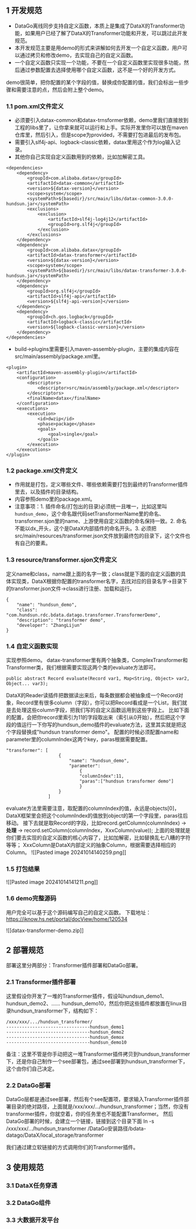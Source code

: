 ## 1 开发规范
* DataGo离线同步支持自定义函数，本质上是集成了DataX的Transformer功能，如果用户已经了解了DataX的Transformer功能和开发，可以跳过此开发规范。
* 本开发规范主要是用demo的形式来讲解如何去开发一个自定义函数，用户可以通过拷贝和修改demo，去实现自己的自定义函数。
* 一个自定义函数只实现一个功能，不要在一个自定义函数里实现很多功能，然后通过参数配置去选择使用哪个自定义函数，这不是一个好的开发方式。

demo很简单，把你配置的某个字段的值，替换成你配置的值，我们会标出一些步骤和需要注意的点，然后会附上整个demo。
### 1.1 pom.xml文件定义
* 必须要引入datax-common和datax-trnsformer依赖，demo里我们直接放到工程的libs里了，让你拿来就可以运行和上手。实际开发里你可以放在maven仓库里，然后引入，但是scope为provided，不需要打包进最后的发布包。
* 需要引入slf4j-api、logback-classic依赖，datax里用这个作为log输入记录。
* 其他你自己实现自定义函数用到的依赖，比如加解密工具。
```
<dependencies>
    <dependency>
	    <groupId>com.alibaba.datax</groupId>
        <artifactId>datax-common</artifactId>
        <version>${datax-version}</version>
        <scope>system</scope>
        <systemPath>${basedir}/src/main/libs/datax-common-3.0.0-hundsun.jar</systemPath>
        <exclusions>
	        <exclusion>
		        <artifactId>slf4j-log4j12</artifactId>
                <groupId>org.slf4j</groupId>
            </exclusion>
        </exclusions>
    </dependency>
    <dependency>
	    <groupId>com.alibaba.datax</groupId>
        <artifactId>datax-transformer</artifactId>
        <version>${datax-version}</version>
        <scope>system</scope>
        <systemPath>${basedir}/src/main/libs/datax-transformer-3.0.0-hundsun.jar</systemPath>
    </dependency>
    <dependency>
	    <groupId>org.slf4j</groupId>
        <artifactId>slf4j-api</artifactId>
        <version>${slf4j-api-version}</version>
    </dependency>
    <dependency>
	    <groupId>ch.qos.logback</groupId>
        <artifactId>logback-classic</artifactId>
        <version>${logback-classic-version}</version>
    </dependency>
</dependencies>
```

* build->plugins里需要引入maven-assembly-plugin，主要的集成内容在src/main/assembly/package.xml里。
```
<plugin>
    <artifactId>maven-assembly-plugin</artifactId>
    <configuration>
	    <descriptors>
		    <descriptor>src/main/assembly/package.xml</descriptor>
        </descriptors>
        <finalName>datax</finalName>
    </configuration>
    <executions>
	    <execution>
		    <id>dwzip</id>
            <phase>package</phase>
            <goals>
	            <goal>single</goal>
            </goals>
        </execution>
    </executions>
</plugin>
```

### 1.2 package.xml文件定义
* 作用就是打包，定义哪些文件、哪些依赖需要打包到最终的Transformer插件里去，以及插件的目录结构。
* 内容参照demo里的package.xml。
* 注意事项：1. 插件命名(打包出的目录)必须统一且唯一，比如这里叫```hundsun_demo```，这个命名跟代码setTransformerName里的命名、transformer.sjon里的name、上游使用自定义函数的命名保持一致。2. 命名不能以dx_开头，这个是DataX内部插件的命名开头。3. 必须把src/main/resources/transformer.json文件放到最终包的目录下，这个文件也有自己的要素。

### 1.3 resource/transformer.sjon文件定义
定义name和class，name跟上面的名字一致；class就是下面的自定义函数的具体实现类，DataX根据你配置的transformer名字，去找对应的目录名字->目录下的transformer.json文件->class进行注册、加载和运行。
```
{  
    "name": "hundsun_demo",  
    "class": "com.hundsun.rdc.bdata.datago.transformer.TransformerDemo",  
    "description": "transformer demo",  
    "developer": "ZhangLijun"  
}
```

### 1.4 自定义函数实现
实现参照demo。
datax-transformer里有两个抽象类，ComplexTransformer和Transformer类，我们根据需要实现这两个类的evaluate方法即可。
```
public abstract Record evaluate(Record var1, Map<String, Object> var2, Object... var3);
```
DataX的Reader读插件把数据读出来后，每条数据都会被抽象成一个Record对象，Record里有很多column（字段），你可以把Record看成是一个List，我们就是去处理这些column字段，把我们写的自定义函数运用到这些字段上。
比如下面的配置，会把你record里索引为11的字段取出来（索引从0开始），然后把这个字段的值运行一下你写的hundsun_demo插件的evaluate方法，这里其实就是把这个字段替换成"hundsun transformer demo"。
配置的时候必须配置name和parameter里的columnIndex这两个key，paras根据需要配置。

```
"transformer": [
                    {
                        "name": "hundsun_demo",
                        "parameter":
                            {
                            "columnIndex":11,
                            "paras":["hundsun transformer demo"]
                            }
                    }
                ]
```

evaluate方法里需要注意，取配置的columnIndex的值，永远是objects[0]，DataX框架里会把这个columnIndex的值放到object的第一个字段里，paras往后移动。
接下去就是取Record的字段，比如record.getColumn(columnIndex) -> **处理** -> record.setColumn(columnIndex，XxxColumn(value));
上面的处理就是你们要去实现的自定义函数的核心内容了，比如加解密，比如替换乱七八糟的字符等等；
XxxColumn是DataX内部定义的抽象Column，根据需要选择相应的Column。
![[Pasted image 20241014140259.png]]

### 1.5 打包结果
![[Pasted image 20241014141211.png]]

### 1.6 demo完整源码
用户完全可以基于这个源码编写自己的自定义函数。
下载地址：https://iknow.hs.net/portal/docView/home/120534

![[datax-transformer-demo.zip]]

## 2 部署规范
部署这里分两部分：Transformer插件部署和DataGo部署。

### 2.1 Transformer插件部署
这里假设你开发了一堆的Transformer插件，假设叫hundsun_demo1、hundsun_demo2、...... hundsun_demo10，然后你把这些插件都放置在linux目录hundsun_transformer下，结构如下：
```
/xxx/xxx/.../hundsun_transformer/
--------------------------------hundsun_demo1
--------------------------------hundsun_demo2
--------------------------------hundsun_demox
--------------------------------hundsun_demo10
```

备注：这里不管是你手动把这一堆Transformer插件拷贝到hundsun_transformer下，还是你自己制作一个see部署包，通过see部署到hundsun_transformer下，这个由你们自己决定。

### 2.2 DataGo部署
DataGo层都是通过see部署，然后有个see配置项，要求输入Transformer插件部署目录的绝对路径，上面就是/xxx/xxx/.../hundsun_transformer；当然，你没有transformer插件，你就空着，你的任务里也不能配置Transformer。
然后DataGo部署的时候，会建立一个链接，链接到这个目录下面
ln -s /xxx/xxx/.../hundsun_transformer /DataGo安装路径/bdata-datago/DataX/local_storage/transformer

我们通过建立软链接的方式调用你们的Transformer插件。

## 3 使用规范

### 3.1 DataX任务穿透


### 3.2 DataGo组件


### 3.3 大数据开发平台

